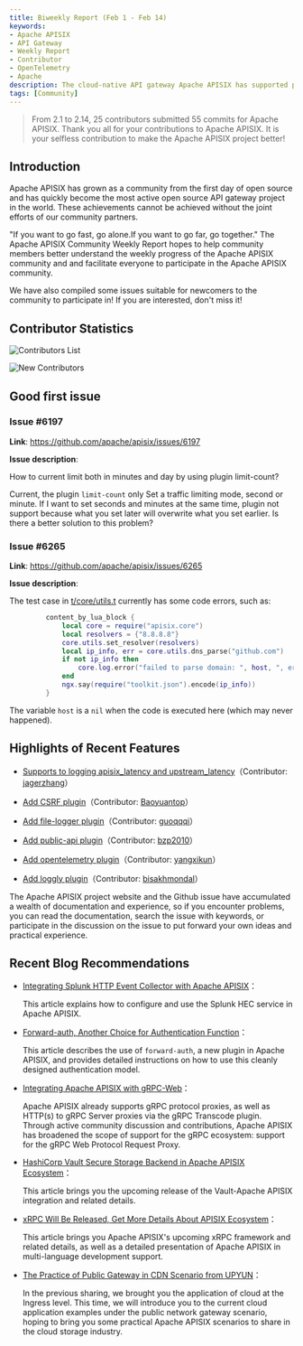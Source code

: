 ```yaml
---
title: Biweekly Report (Feb 1 - Feb 14)
keywords:
- Apache APISIX
- API Gateway
- Weekly Report
- Contributor
- OpenTelemetry
- Apache
description: The cloud-native API gateway Apache APISIX has supported plugins such as csrf, file-logger, public-api, opentelemetry, and logging in the past two weeks.
tags: [Community]
---
```


> From 2.1 to 2.14, 25 contributors submitted 55 commits for Apache APISIX. Thank you all for your contributions to Apache APISIX. It is your selfless contribution to make the Apache APISIX project better!

<!--truncate-->

## Introduction

Apache APISIX has grown as a community from the first day of open source and has quickly become the most active open source API gateway project in the world. These achievements cannot be achieved without the joint efforts of our community partners.

"If you want to go fast, go alone.If you want to go far, go together." The Apache APISIX Community Weekly Report hopes to help community members better understand the weekly progress of the Apache APISIX community and and facilitate everyone to participate in the Apache APISIX community.

We have also compiled some issues suitable for newcomers to the community to participate in! If you are interested, don't miss it!

## Contributor Statistics

![Contributors List](https://static.apiseven.com/202108/1644998110059-61e68900-b2cc-442d-a20e-a3b5dfbd072d.png)

![New Contributors](https://static.apiseven.com/202108/1644998110081-153dca10-ef36-47c7-8f99-e603af4a274d.png)

## Good first issue

### Issue #6197

**Link**: https://github.com/apache/apisix/issues/6197

**Issue description**:

How to current limit both in minutes and day by using plugin limit-count?

Current, the plugin `limit-count` only Set a traffic limiting mode, second or minute. If I want to set seconds and minutes at the same time, plugin not support because what you set later will overwrite what you set earlier. Is there a better solution to this problem?

### Issue #6265

**Link**: https://github.com/apache/apisix/issues/6265

**Issue description**:

The test case in [t/core/utils.t](https://github.com/apache/apisix/blob/ec0fc2ceaf04a20b0bd0ebdaad67296a1d3f621c/t/core/utils.t) currently has some code errors, such as:

```Lua
         content_by_lua_block {
             local core = require("apisix.core")
             local resolvers = {"8.8.8.8"}
             core.utils.set_resolver(resolvers)
             local ip_info, err = core.utils.dns_parse("github.com")
             if not ip_info then
                 core.log.error("failed to parse domain: ", host, ", error: ",err)
             end
             ngx.say(require("toolkit.json").encode(ip_info))
         }
```

The variable `host` is a `nil` when the code is executed here (which may never happened).

## Highlights of Recent Features

- [Supports to logging apisix_latency and upstream_latency](https://github.com/apache/apisix/pull/6063)（Contributor: [jagerzhang](https://github.com/jagerzhang)）

- [Add CSRF plugin](https://github.com/apache/apisix/pull/5727)（Contributor: [Baoyuantop](https://github.com/Baoyuantop)）

- [Add file-logger plugin](https://github.com/apache/apisix/pull/5831)（Contributor: [guoqqqi](https://github.com/guoqqqi)）

- [Add public-api plugin](https://github.com/apache/apisix/pull/6145)（Contributor: [bzp2010](https://github.com/bzp2010)）

- [Add opentelemetry plugin](https://github.com/apache/apisix/pull/6119)（Contributor: [yangxikun](https://github.com/yangxikun)）

- [Add loggly plugin](https://github.com/apache/apisix/pull/6113)（Contributor: [bisakhmondal](https://github.com/bisakhmondal)）

The Apache APISIX project website and the Github issue have accumulated a wealth of documentation and experience, so if you encounter problems, you can read the documentation, search the issue with keywords, or participate in the discussion on the issue to put forward your own ideas and practical experience.

## Recent Blog Recommendations

- [Integrating Splunk HTTP Event Collector with Apache APISIX](https://apisix.apache.org/blog/2022/02/10/apisix-splunk-integration)：

  This article explains how to configure and use the Splunk HEC service in Apache APISIX.

- [Forward-auth, Another Choice for Authentication Function](https://apisix.apache.org/blog/2022/01/26/apisix-integrate-forward-auth-plugin)：

  This article describes the use of `forward-auth`, a new plugin in Apache APISIX, and provides detailed instructions on how to use this cleanly designed authentication model.

- [Integrating Apache APISIX with gRPC-Web](https://apisix.apache.org/blog/2022/01/25/apisix-grpc-web-integration)：

  Apache APISIX already supports gRPC protocol proxies, as well as HTTP(s) to gRPC Server proxies via the gRPC Transcode plugin. Through active community discussion and contributions, Apache APISIX has broadened the scope of support for the gRPC ecosystem: support for the gRPC Web Protocol Request Proxy.
  
- [HashiCorp Vault Secure Storage Backend in Apache APISIX Ecosystem](https://apisix.apache.org/blog/2022/01/21/apisix-hashicorp-vault-integration)：

  This article brings you the upcoming release of the Vault-Apache APISIX integration and related details.

- [xRPC Will Be Released, Get More Details About APISIX Ecosystem](https://apisix.apache.org/blog/2022/01/21/apisix-xrpc-details-and-miltilingual)：

  This article brings you Apache APISIX's upcoming xRPC framework and related details, as well as a detailed presentation of Apache APISIX in multi-language development support.

- [The Practice of Public Gateway in CDN Scenario from UPYUN](https://apisix.apache.org/blog/2022/01/20/upyun-public-gateway-usecase)：

  In the previous sharing, we brought you the application of cloud at the Ingress level. This time, we will introduce you to the current cloud application examples under the public network gateway scenario, hoping to bring you some practical Apache APISIX scenarios to share in the cloud storage industry.
